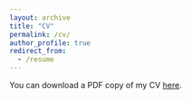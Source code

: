 ```yaml
---
layout: archive
title: "CV"
permalink: /cv/
author_profile: true
redirect_from:
  - /resume
---
```


You can download a PDF copy of my CV [here](/files/Ruiyun_Xu.pdf).

<object data="../files/Ruiyun_Xu.pdf" width="100%" height="1000" type='application/pdf'/>

